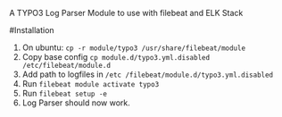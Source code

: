 A TYPO3 Log Parser Module to use with filebeat and ELK Stack

#Installation
1. On ubuntu: `cp -r module/typo3 /usr/share/filebeat/module` 
2. Copy base config `cp module.d/typo3.yml.disabled /etc/filebeat/module.d`
3. Add path to logfiles in `/etc /filebeat/module.d/typo3.yml.disabled`
4. Run `filebeat module activate typo3`
5. Run `filebeat setup -e`
6. Log Parser should now work.